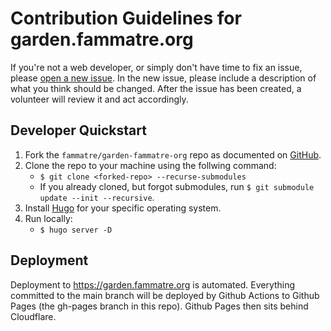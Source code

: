 # Contribution Guidelines for garden.fammatre.org

If you're not a web developer, or simply don't have time to fix an issue, please
[open a new issue](https://github.com/fammatre/garden-fammatre-org/issues/new). In the
new issue, please include a description of what you think should be changed. After
the issue has been created, a volunteer will review it and act accordingly.

## Developer Quickstart

1. Fork the `fammatre/garden-fammatre-org` repo as documented on [GitHub](https://docs.github.com/en/github/getting-started-with-github/fork-a-repo).
2. Clone the repo to your machine using the follwing command:
   - `$ git clone <forked-repo> --recurse-submodules`
   - If you already cloned, but forgot submodules, run `$ git submodule update --init --recursive`.
3. Install [Hugo](https://gohugo.io/getting-started/installing/) for your specific operating system.
4. Run locally:
   - `$ hugo server -D`

## Deployment

Deployment to https://garden.fammatre.org is automated. Everything committed to
the main branch will be deployed by Github Actions to Github Pages (the gh-pages
branch in this repo). Github Pages then sits behind Cloudflare.

